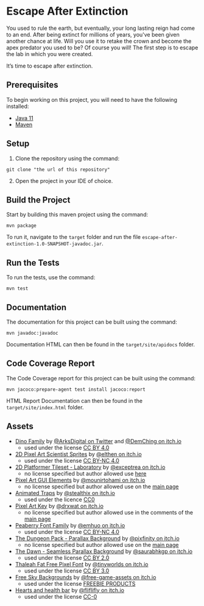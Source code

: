 # **Escape After Extinction**

You used to rule the earth, but eventually, your long lasting reign had come to an end. After being extinct for millions of years, you've been given another chance at life. Will you use it to retake the crown and become the apex predator you used to be? Of course you will! The first step is to escape the lab in which you were created.

It’s time to escape after extinction.

## **Prerequisites**

To begin working on this project, you will need to have the following installed:

* [Java 11](https://www.oracle.com/java/technologies/javase-jdk11-downloads.html)
* [Maven](https://maven.apache.org/download.cgi)


## **Setup**

1. Clone the repository using the command:
```
git clone "the url of this repository"
```
2. Open the project in your IDE of choice.

## **Build the Project**

Start by building this maven project using the command:
```
mvn package
```
To run it, navigate to the `target` folder and run the file `escape-after-extinction-1.0-SNAPSHOT-javadoc.jar`.

## **Run the Tests**

To run the tests, use the command:
```
mvn test
```

## **Documentation**

The documentation for this project can be built using the command:
```
mvn javadoc:javadoc
```
Documentation HTML can then be found in the `target/site/apidocs` folder.

## **Code Coverage Report**

The Code Coverage report for this project can be built using the command:
```
mvn jacoco:prepare-agent test install jacoco:report
```
HTML Report Documentation can then be found in the `target/site/index.html` folder.

## **Assets**

* [Dino Family](https://demching.itch.io/dino-family) by [@ArksDigital on Twitter](https://twitter.com/ArksDigital) and [@DemChing on itch.io](https://demching.itch.io) 
  * used under the license [CC BY 4.0](https://creativecommons.org/licenses/by/4.0/)
* [2D Pixel Art Scientist Sprites](https://elthen.itch.io/2d-pixel-art-scientist-sprites) by [@elthen on itch.io](https://elthen.itch.io) 
  * used under the license [CC BY-NC 4.0](https://creativecommons.org/licenses/by-nc/4.0/)
* [2D Platformer Tileset - Laboratory](https://exceptrea.itch.io/2d-platformer-tileset-laboratory) by [@exceptrea on itch.io](https://exceptrea.itch.io) 
  * no license specified but author allowed use [here](https://itch.io/t/2189307/license)
* [Pixel Art GUI Elements](https://mounirtohami.itch.io/pixel-art-gui-elements) by [@mounirtohami on itch.io](https://mounirtohami.itch.io) 
  * no license specified but author allowed use on the [main page](https://mounirtohami.itch.io/pixel-art-gui-elements)
* [Animated Traps](https://stealthix.itch.io/animated-traps) by [@stealthix on itch.io](https://stealthix.itch.io) 
  * used under the licence [CC0](https://creativecommons.org/share-your-work/public-domain/cc0/)
* [Pixel Art Key](https://drxwat.itch.io/pixel-art-key) by [@drxwat on itch.io](https://drxwat.itch.io) 
  * no license specified but author allowed use in the comments of the [main page](https://drxwat.itch.io/pixel-art-key)
* [Peaberry Font Family](https://emhuo.itch.io/peaberry-pixel-font) by [@emhuo on itch.io](https://emhuo.itch.io)
  * used under the license [CC BY-NC 4.0](https://creativecommons.org/licenses/by-nc/4.0/)
* [The Dungeon Pack - Parallax Background](https://pixfinity.itch.io/the-dungeon-pack) by [@pixfinity on itch.io](https://pixfinity.itch.io)
  * no license specified but author allowed use on the [main page](https://pixfinity.itch.io/the-dungeon-pack)
* [The Dawn - Seamless Parallax Background](https://saurabhkgp.itch.io/the-dawn-parallax-background) by [@saurabhkgp on itch.io](https://saurabhkgp.itch.io)
  * used under the license [CC BY 2.0](https://creativecommons.org/licenses/by/2.0/)
* [Thaleah Fat Free Pixel Font](https://tinyworlds.itch.io/free-pixel-font-thaleah) by [@tinyworlds on itch.io](https://tinyworlds.itch.io)
  * used under the license [CC BY 3.0](https://creativecommons.org/licenses/by/3.0/)
* [Free Sky Backgrounds](https://free-game-assets.itch.io/free-sky-with-clouds-background-pixel-art-set) by [@free-game-assets on itch.io](https://free-game-assets.itch.io)
  * used under the license [FREEBIE PRODUCTS](https://craftpix.net/file-licenses/)
* [Hearts and health bar](https://fliflifly.itch.io/hearts-and-health-bar) by [@fliflifly on itch.io](https://fliflifly.itch.io)
  * used under the license [CC-0](https://creativecommons.org/share-your-work/public-domain/cc0/)
